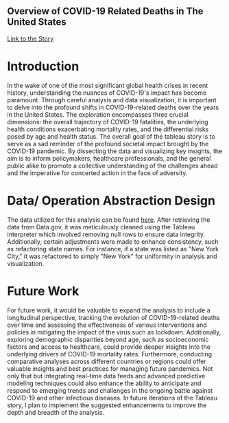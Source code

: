 ## Overview of COVID-19 Related Deaths in The United States

[Link to the Story](https://public.tableau.com/shared/F5PNN84Q4?:display_count=n&:origin=viz_share_link)


# Introduction
In the wake of one of the most significant global health crises in recent history, understanding the nuances of COVID-19's impact has become paramount. Through careful analysis and data visualization, it is important to delve into the profound shifts in COVID-19-related deaths over the years in the United States. The exploration encompasses three crucial dimensions: the overall trajectory of COVID-19 fatalities, the underlying health conditions exacerbating mortality rates, and the differential risks posed by age and health status. The overall goal of the tableau story is to serve as a sad reminder of the profound societal impact brought by the COVID-19 pandemic. By dissecting the data and visualizing key insights, the aim is to inform policymakers, healthcare professionals, and the general public alike to promote a collective understanding of the challenges ahead and the imperative for concerted action in the face of adversity.

# Data/ Operation Abstraction Design
The data utilized for this analysis can be found [here](https://catalog.data.gov/dataset/conditions-contributing-to-deaths-involving-coronavirus-disease-2019-covid-19-by-age-group). After retrieving the data from Data.gov, it was meticulously cleaned using the Tableau interpreter which involved removing null rows to ensure data integrity. Additionally, certain adjustments were made to enhance consistency, such as refactoring state names. For instance, if a state was listed as "New York City," it was refactored to simply "New York" for uniformity in analysis and visualization.


# Future Work
For future work, it would be valuable to expand the analysis to include a longitudinal perspective, tracking the evolution of COVID-19-related deaths over time and assessing the effectiveness of various interventions and policies in mitigating the impact of the virus such as lockdown. Additionally, exploring demographic disparities beyond age, such as socioeconomic factors and access to healthcare, could provide deeper insights into the underlying drivers of COVID-19 mortality rates. Furthermore, conducting comparative analyses across different countries or regions could offer valuable insights and best practices for managing future pandemics. Not only that but integrating real-time data feeds and advanced predictive modeling techniques could also enhance the ability to anticipate and respond to emerging trends and challenges in the ongoing battle against COVID-19 and other infectious diseases. In future iterations of the Tableau story, I plan to implement the suggested enhancements to improve the depth and breadth of the analysis.


